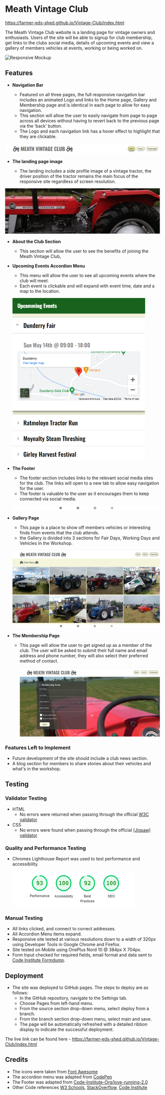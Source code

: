 # Meath Vintage Club 

https://farmer-eds-shed.github.io/Vintage-Club/index.html

The Meath Vintage Club website is a landing page for vintage owners and enthusiasts.
Users of the site will be able to signup for club membership, get links to the clubs social media, details of upcoming events and view a gallery of members vehicles at events, working or being worked on.

![Responsive Mockup](https://farmer-eds-shed.github.io/Vintage-Club/media/responsive-site.png)

## Features

- __Navigation Bar__

  - Featured on all three pages, the full responsive navigation bar includes an animated Logo and links to the Home page, Gallery and Membership page and is identical in each page to allow for easy navigation.
  - This section will allow the user to easily navigate from page to page across all devices without having to revert back to the previous page via the ‘back’ button.
  - The Logo and each navigation link has a hover effect to highlight that they are clickable.
  
![Navigation Bar](https://github.com/Farmer-Eds-Shed/Vintage-Club/blob/main/media/navigation-bar.png)

- __The landing page image__

  - The landing includes a side profile image of a vintage tractor, the driver position of the tractor remains the main focus of the responsive site regardless of screen resolution.
  
![135 Side Profile](https://github.com/Farmer-Eds-Shed/Vintage-Club/blob/main/media/135-side-profile.png)


- __About the Club Section__

  - This section will allow the user to see the benefits of joining the Meath Vintage Club,  
 
 - __Upcoming Events Accordion Menu__
  
    - This menu will allow the user to see all upcoming events where the club will meet.
    - Each event is clickable and will expand with event time, date and a map to the location.
    
    ![accordion menu](https://github.com/Farmer-Eds-Shed/Vintage-Club/blob/main/media/accordian-menu.png)
    
- __The Footer__ 

  - The footer section includes links to the relevant social media sites for the club. The links will open to a new tab to allow easy navigation for the user. 
  - The footer is valuable to the user as it encourages them to keep connected via social media.

  ![footer](https://github.com/Farmer-Eds-Shed/Vintage-Club/blob/main/media/footer.png)

- __Gallery Page__
    
    - This page is a place to show off members vehicles or interesting finds from events that the club attends.
    - the Gallery is divided into 3 sections for Fair Days, Working Days and Vehicles In the Workshop.
      
    ![gallery page](https://github.com/Farmer-Eds-Shed/Vintage-Club/blob/main/media/Gallery.png)

- __The Membership Page__

  - This page will allow the user to get signed up as a member of the club. The user will be asked to submit their full name and email address and phone number, they will also select their preferred method of contact.

    ![membership page](https://github.com/Farmer-Eds-Shed/Vintage-Club/blob/main/media/membership.png)

### Features Left to Implement

- Future development of the site should include a club news section.
- A blog section for members to share stories about their vehicles and what's in the workshop.

## Testing 


### Validator Testing 

- HTML
  - No errors were returned when passing through the official [W3C validator](https://validator.w3.org/nu/?doc=https%3A%2F%2Ffarmer-eds-shed.github.io%2FVintage-Club%2Findex.html)
- CSS
  - No errors were found when passing through the official [(Jigsaw) validator](https://jigsaw.w3.org/css-validator/validator?uri=https%3A%2F%2Ffarmer-eds-shed.github.io%2FVintage-Club%2F&profile=css3svg&usermedium=all&warning=1&vextwarning=&lang=en)

### Quality and Performance Testing

- Chromes Lighthouse Report was used to test performance and accessibility.

    ![lighthouse](https://github.com/Farmer-Eds-Shed/Vintage-Club/blob/main/media/lighthouse.png)

### Manual Testing

- All links clicked, and connect to correct addresses.
- All Accordion Menu items expand.
- Responsive site tested at various resolutions down to a width of 320px using Developer Tools in Google Chrome and Firefox.
- Site tested on Mobile using OnePlus Nord 10 @ 384px X 704px.
- Form Input checked for required fields, email format and data sent to [Code Institute Formdump](https://formdump.codeinstitute.net/).

## Deployment

- The site was deployed to GitHub pages. The steps to deploy are as follows: 
  - In the GitHub repository, navigate to the Settings tab.
  - Choose Pages from left-hand menu.  
  - From the source section drop-down menu, select deploy from a branch.
  - From the branch section drop-down menu, select main and save.
  - The page will be automatically refreshed with a detailed ribbon display to indicate the successful deployment. 

The live link can be found here - https://farmer-eds-shed.github.io/Vintage-Club/index.html 


## Credits 

- The icons were taken from [Font Awesome](https://fontawesome.com/)
- The accordion menu was adapted from [CodePen](https://codepen.io/alvarotrigo/pen/jOYNvVO)
- The Footer was adapted from [Code-Institute-Org/love-running-2.0](https://github.com/Code-Institute-Org/love-running-2.0/tree/main)
- Other Code references [W3 Schools](https://www.w3schools.com/), [StackOverflow](stackoverflow.com), [Code Institute](https://learn.codeinstitute.net/ci_program/diplomainsoftwaredevelopmentecomm)

